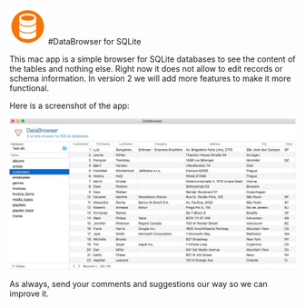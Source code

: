 ![AppIcon](https://raw.githubusercontent.com/kuyawa/DataBrowser/master/Screenshots/AppIcon64.png) #DataBrowser for SQLite

This mac app is a simple browser for SQLite databases to see the content of the tables and nothing else. Right now it does not allow to edit records or schema information. In version 2 we will add more features to make it more functional.

Here is a screenshot of the app:

![Screenshot](https://raw.githubusercontent.com/kuyawa/DataBrowser/master/Screenshots/DataBrowser.jpg)

As always, send your comments and suggestions our way so we can improve it.
